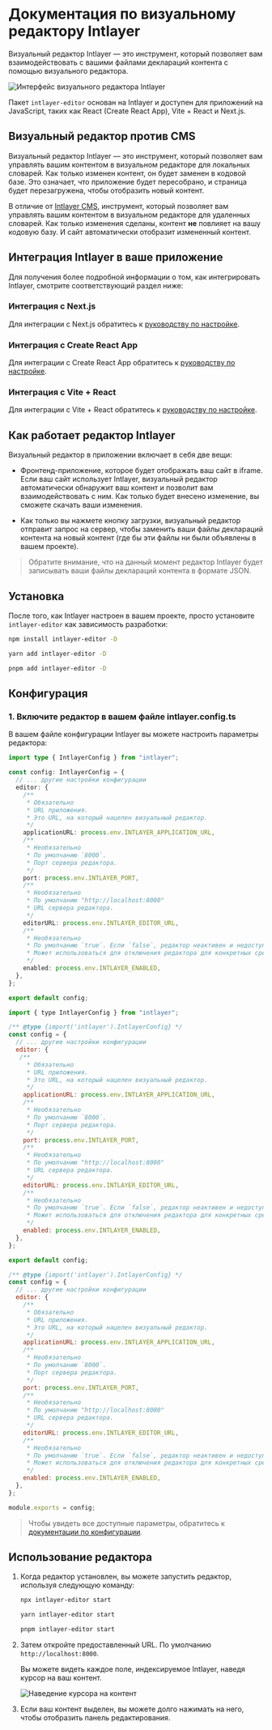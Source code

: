 # Документация по визуальному редактору Intlayer

Визуальный редактор Intlayer — это инструмент, который позволяет вам взаимодействовать с вашими файлами деклараций контента с помощью визуального редактора.

![Интерфейс визуального редактора Intlayer](https://github.com/aymericzip/intlayer/blob/main/docs/assets/visual_editor.gif)

Пакет `intlayer-editor` основан на Intlayer и доступен для приложений на JavaScript, таких как React (Create React App), Vite + React и Next.js.

## Визуальный редактор против CMS

Визуальный редактор Intlayer — это инструмент, который позволяет вам управлять вашим контентом в визуальном редакторе для локальных словарей. Как только изменен контент, он будет заменен в кодовой базе. Это означает, что приложение будет пересобрано, и страница будет перезагружена, чтобы отобразить новый контент.

В отличие от [Intlayer CMS](https://github.com/aymericzip/intlayer/blob/main/docs/ru/intlayer_CMS.md), инструмент, который позволяет вам управлять вашим контентом в визуальном редакторе для удаленных словарей. Как только изменения сделаны, контент **не** повлияет на вашу кодовую базу. И сайт автоматически отобразит измененный контент.

## Интеграция Intlayer в ваше приложение

Для получения более подробной информации о том, как интегрировать Intlayer, смотрите соответствующий раздел ниже:

### Интеграция с Next.js

Для интеграции с Next.js обратитесь к [руководству по настройке](https://github.com/aymericzip/intlayer/blob/main/docs/ru/intlayer_with_nextjs_15.md).

### Интеграция с Create React App

Для интеграции с Create React App обратитесь к [руководству по настройке](https://github.com/aymericzip/intlayer/blob/main/docs/ru/intlayer_with_create_react_app.md).

### Интеграция с Vite + React

Для интеграции с Vite + React обратитесь к [руководству по настройке](https://github.com/aymericzip/intlayer/blob/main/docs/ru/intlayer_with_vite+react.md).

## Как работает редактор Intlayer

Визуальный редактор в приложении включает в себя две вещи:

- Фронтенд-приложение, которое будет отображать ваш сайт в iframe. Если ваш сайт использует Intlayer, визуальный редактор автоматически обнаружит ваш контент и позволит вам взаимодействовать с ним. Как только будет внесено изменение, вы сможете скачать ваши изменения.

- Как только вы нажмете кнопку загрузки, визуальный редактор отправит запрос на сервер, чтобы заменить ваши файлы деклараций контента на новый контент (где бы эти файлы ни были объявлены в вашем проекте).

> Обратите внимание, что на данный момент редактор Intlayer будет записывать ваши файлы деклараций контента в формате JSON.

## Установка

После того, как Intlayer настроен в вашем проекте, просто установите `intlayer-editor` как зависимость разработки:

```bash packageManager="npm"
npm install intlayer-editor -D
```

```bash packageManager="yarn"
yarn add intlayer-editor -D
```

```bash packageManager="pnpm"
pnpm add intlayer-editor -D
```

## Конфигурация

### 1. Включите редактор в вашем файле intlayer.config.ts

В вашем файле конфигурации Intlayer вы можете настроить параметры редактора:

```typescript fileName="intlayer.config.ts" codeFormat="typescript"
import type { IntlayerConfig } from "intlayer";

const config: IntlayerConfig = {
  // ... другие настройки конфигурации
  editor: {
    /**
     * Обязательно
     * URL приложения.
     * Это URL, на который нацелен визуальный редактор.
     */
    applicationURL: process.env.INTLAYER_APPLICATION_URL,
    /**
     * Необязательно
     * По умолчанию `8000`.
     * Порт сервера редактора.
     */
    port: process.env.INTLAYER_PORT,
    /**
     * Необязательно
     * По умолчанию "http://localhost:8000"
     * URL сервера редактора.
     */
    editorURL: process.env.INTLAYER_EDITOR_URL,
    /**
     * Необязательно
     * По умолчанию `true`. Если `false`, редактор неактивен и недоступен.
     * Может использоваться для отключения редактора для конкретных сред по соображениям безопасности, например, в производственной среде.
     */
    enabled: process.env.INTLAYER_ENABLED,
  },
};

export default config;
```

```javascript fileName="intlayer.config.mjs" codeFormat="esm"
import { type IntlayerConfig } from "intlayer";

/** @type {import('intlayer').IntlayerConfig} */
const config = {
  // ... другие настройки конфигурации
  editor: {
   /**
     * Обязательно
     * URL приложения.
     * Это URL, на который нацелен визуальный редактор.
     */
    applicationURL: process.env.INTLAYER_APPLICATION_URL,
    /**
     * Необязательно
     * По умолчанию `8000`.
     * Порт сервера редактора.
     */
    port: process.env.INTLAYER_PORT,
    /**
     * Необязательно
     * По умолчанию "http://localhost:8000"
     * URL сервера редактора.
     */
    editorURL: process.env.INTLAYER_EDITOR_URL,
    /**
     * Необязательно
     * По умолчанию `true`. Если `false`, редактор неактивен и недоступен.
     * Может использоваться для отключения редактора для конкретных сред по соображениям безопасности, например, в производственной среде.
     */
    enabled: process.env.INTLAYER_ENABLED,
  },
};

export default config;
```

```javascript fileName="intlayer.config.cjs" codeFormat="commonjs"
/** @type {import('intlayer').IntlayerConfig} */
const config = {
  // ... другие настройки конфигурации
  editor: {
    /**
     * Обязательно
     * URL приложения.
     * Это URL, на который нацелен визуальный редактор.
     */
    applicationURL: process.env.INTLAYER_APPLICATION_URL,
    /**
     * Необязательно
     * По умолчанию `8000`.
     * Порт сервера редактора.
     */
    port: process.env.INTLAYER_PORT,
    /**
     * Необязательно
     * По умолчанию "http://localhost:8000"
     * URL сервера редактора.
     */
    editorURL: process.env.INTLAYER_EDITOR_URL,
    /**
     * Необязательно
     * По умолчанию `true`. Если `false`, редактор неактивен и недоступен.
     * Может использоваться для отключения редактора для конкретных сред по соображениям безопасности, например, в производственной среде.
     */
    enabled: process.env.INTLAYER_ENABLED,
  },
};

module.exports = config;
```

> Чтобы увидеть все доступные параметры, обратитесь к [документации по конфигурации](https://github.com/aymericzip/intlayer/blob/main/docs/ru/configuration.md).

## Использование редактора

1. Когда редактор установлен, вы можете запустить редактор, используя следующую команду:

   ```bash packageManager="npm"
   npx intlayer-editor start
   ```

   ```bash packageManager="yarn"
   yarn intlayer-editor start
   ```

   ```bash packageManager="pnpm"
   pnpm intlayer-editor start
   ```

2. Затем откройте предоставленный URL. По умолчанию `http://localhost:8000`.

   Вы можете видеть каждое поле, индексируемое Intlayer, наведя курсор на ваш контент.

   ![Наведение курсора на контент](https://github.com/aymericzip/intlayer/blob/main/docs/assets/intlayer_editor_hover_content.png)

3. Если ваш контент выделен, вы можете долго нажимать на него, чтобы отобразить панель редактирования.
